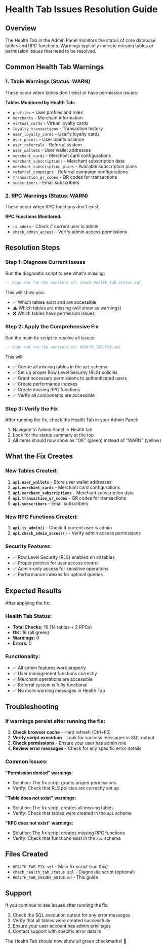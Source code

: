 # Health Tab Issues Resolution Guide

## Overview
The Health Tab in the Admin Panel monitors the status of core database tables and RPC functions. Warnings typically indicate missing tables or permission issues that need to be resolved.

## Common Health Tab Warnings

### 1. **Table Warnings (Status: WARN)**
These occur when tables don't exist or have permission issues:

**Tables Monitored by Health Tab:**
- `profiles` - User profiles and roles
- `merchants` - Merchant information
- `virtual_cards` - Virtual loyalty cards
- `loyalty_transactions` - Transaction history
- `user_loyalty_cards` - User's loyalty cards
- `user_points` - User points balance
- `user_referrals` - Referral system
- `user_wallets` - User wallet addresses
- `merchant_cards` - Merchant card configurations
- `merchant_subscriptions` - Merchant subscription data
- `merchant_subscription_plans` - Available subscription plans
- `referral_campaigns` - Referral campaign configurations
- `transaction_qr_codes` - QR codes for transactions
- `subscribers` - Email subscribers

### 2. **RPC Warnings (Status: WARN)**
These occur when RPC functions don't exist:

**RPC Functions Monitored:**
- `is_admin` - Check if current user is admin
- `check_admin_access` - Verify admin access permissions

## Resolution Steps

### Step 1: Diagnose Current Issues
Run the diagnostic script to see what's missing:

```sql
-- Copy and run the contents of: check_health_tab_status.sql
```

This will show you:
- ✅ Which tables exist and are accessible
- ⚠️ Which tables are missing (will show as warnings)
- ❌ Which tables have permission issues

### Step 2: Apply the Comprehensive Fix
Run the main fix script to resolve all issues:

```sql
-- Copy and run the contents of: HEALTH_TAB_FIX.sql
```

This will:
- ✅ Create all missing tables in the `api` schema
- ✅ Set up proper Row Level Security (RLS) policies
- ✅ Grant necessary permissions to authenticated users
- ✅ Create performance indexes
- ✅ Create missing RPC functions
- ✅ Verify all components are accessible

### Step 3: Verify the Fix
After running the fix, check the Health Tab in your Admin Panel:
1. Navigate to Admin Panel → Health tab
2. Look for the status summary at the top
3. All items should now show as "OK" (green) instead of "WARN" (yellow)

## What the Fix Creates

### New Tables Created:
1. **`api.user_wallets`** - Store user wallet addresses
2. **`api.merchant_cards`** - Merchant card configurations
3. **`api.merchant_subscriptions`** - Merchant subscription data
4. **`api.transaction_qr_codes`** - QR codes for transactions
5. **`api.subscribers`** - Email subscribers

### New RPC Functions Created:
1. **`api.is_admin()`** - Check if current user is admin
2. **`api.check_admin_access()`** - Verify admin access permissions

### Security Features:
- ✅ Row Level Security (RLS) enabled on all tables
- ✅ Proper policies for user access control
- ✅ Admin-only access for sensitive operations
- ✅ Performance indexes for optimal queries

## Expected Results

After applying the fix:

### Health Tab Status:
- **Total Checks:** 16 (14 tables + 2 RPCs)
- **OK:** 16 (all green)
- **Warnings:** 0
- **Errors:** 0

### Functionality:
- ✅ All admin features work properly
- ✅ User management functions correctly
- ✅ Merchant operations are accessible
- ✅ Referral system is fully functional
- ✅ No more warning messages in Health Tab

## Troubleshooting

### If warnings persist after running the fix:

1. **Check browser cache** - Hard refresh (Ctrl+F5)
2. **Verify script execution** - Look for success messages in SQL output
3. **Check permissions** - Ensure your user has admin role
4. **Review error messages** - Check for any specific error details

### Common Issues:

**"Permission denied" warnings:**
- Solution: The fix script grants proper permissions
- Verify: Check that RLS policies are correctly set up

**"Table does not exist" warnings:**
- Solution: The fix script creates all missing tables
- Verify: Check that tables were created in the `api` schema

**"RPC does not exist" warnings:**
- Solution: The fix script creates missing RPC functions
- Verify: Check that functions exist in the `api` schema

## Files Created

- `HEALTH_TAB_FIX.sql` - Main fix script (run this)
- `check_health_tab_status.sql` - Diagnostic script (optional)
- `HEALTH_TAB_ISSUES_GUIDE.md` - This guide

## Support

If you continue to see issues after running the fix:

1. Check the SQL execution output for any error messages
2. Verify that all tables were created successfully
3. Ensure your user account has admin privileges
4. Contact support with specific error details

The Health Tab should now show all green checkmarks! 🎉
